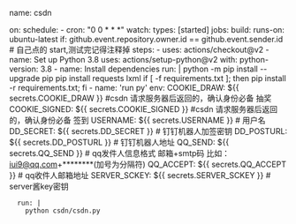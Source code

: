 
name: csdn

on:
  schedule:
    - cron: "0 0 * * *"
  watch:
    types: [started]
jobs:
  build:
    runs-on: ubuntu-latest
    if: github.event.repository.owner.id == github.event.sender.id  # 自己点的 start,测试完记得注释掉
    steps:
    - uses: actions/checkout@v2
    - name: Set up Python 3.8
      uses: actions/setup-python@v2
      with:
        python-version: 3.8
    - name: Install dependencies
      run: |
        python -m pip install --upgrade pip
        pip install requests lxml
        if [ -f requirements.txt ]; then pip install -r requirements.txt; fi
    - name: 'run py'
      env:
        COOKIE_DRAW: ${{ secrets.COOKIE_DRAW }}  #csdn 请求服务器后返回的，确认身份必备 抽奖
        COOKIE_SIGNED: ${{ secrets.COOKIE_SIGNED }}  #csdn 请求服务器后返回的，确认身份必备 签到
        USERNAME: ${{ secrets.USERNAME }} # 用户名
        DD_SECRET: ${{ secrets.DD_SECRET }} # 钉钉机器人加签密钥
        DD_POSTURL: ${{ secrets.DD_POSTURL }} # 钉钉机器人地址
        QQ_SEND: ${{ secrets.QQ_SEND }} # qq发件人信息格式  邮箱+smtp码 比如：iui9@qq.com+********(加号为分隔符)
        QQ_ACCEPT: ${{ secrets.QQ_ACCEPT }} # qq收件人邮箱地址
        SERVER_SCKEY: ${{ secrets.SERVER_SCKEY }}  # server酱key密钥

      run: |
        python csdn/csdn.py